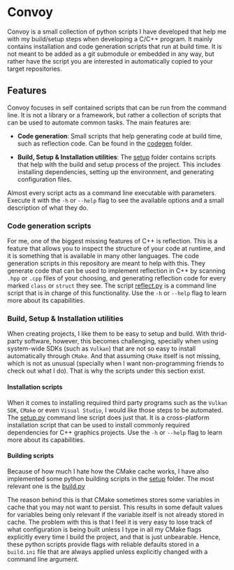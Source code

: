 # Convoy

Convoy is a small collection of python scripts I have developed that help me with my build/setup steps when developing a C/C++ program. It mainly contains installation and code generation scripts that run at build time. It is not meant to be added as a git submodule or embedded in any way, but rather have the script you are interested in automatically copied to your target repositories.

## Features
Convoy focuses in self contained scripts that can be run from the command line. It is not a library or a framework, but rather a collection of scripts that can be used to automate common tasks. The main features are:

- **Code generation**: Small scripts that help generating code at build time, such as reflection code. Can be found in the [codegen](https://github.com/ismawno/convoy/blob/main/src/codegen) folder.

- **Build, Setup & Installation utilities**: The [setup](https://github.com/ismawno/convoy/blob/main/src/codegen) folder contains scripts that help with the build and setup process of the project. This includes installing dependencies, setting up the environment, and generating configuration files.

Almost every script acts as a command line executable with parameters. Execute it with the `-h` or `--help` flag to see the available options and a small description of what they do.

### Code generation scripts

For me, one of the biggest missing features of C++ is reflection. This is a feature that allows you to inspect the structure of your code at runtime, and it is something that is available in many other languages. The code generation scripts in this repository are meant to help with this. They generate code that can be used to implement reflection in C++ by scanning `.hpp` or `.cpp` files of your choosing, and generating reflection code for every marked `class` or `struct` they see. The script [reflect.py](https://github.com/ismawno/toolkit/blob/main/codegen/reflect.py) is a command line script that is in charge of this functionality. Use the `-h` or `--help` flag to learn more about its capabilities.

### Build, Setup & Installation utilities

When creating projects, I like them to be easy to setup and build. With thrid-party software, however, this becomes challenging, specially when using system-wide SDKs (such as `Vulkan`) that are not so easy to install automatically through `CMake`. And that assuming `CMake` itself is not missing, which is not as unusual (specially when I want non-programming friends to check out what I do). That is why the scripts under this section exist.

#### Installation scripts

When it comes to installing required third party programs such as the `Vulkan SDK`, `CMake` or even `Visual Studio`, I would like those steps to be automated. The [setup.py](https://github.com/ismawno/convoy/blob/main/src/setup/setup.py) command line script does just that. It is a cross-platform installation script that can be used to install commonly required dependencies for C++ graphics projects. Use the `-h` or `--help` flag to learn more about its capabilities.

#### Building scripts

Because of how much I hate how the CMake cache works, I have also implemented some python building scripts in the [setup](https://github.com/ismawno/convoy/tree/main/src/setup) folder. The most relevant one is the [build.py](https://github.com/ismawno/convoy/blob/main/src/setup/build.py)

The reason behind this is that CMake sometimes stores some variables in cache that you may not want to persist. This results in some default values for variables being only relevant if the variable itself is not already stored in cache. The problem with this is that I feel it is very easy to lose track of what configuration is being built unless I type in all my CMake flags explicitly every time I build the project, and that is just unbearable. Hence, these python scripts provide flags with reliable defaults stored in a `build.ini` file that are always applied unless explicitly changed with a command line argument.